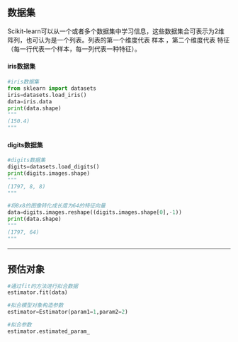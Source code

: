 
## 数据集

Scikit-learn可以从一个或者多个数据集中学习信息，这些数据集合可表示为2维阵列，也可认为是一个列表。列表的第一个维度代表 样本 ，第二个维度代表 特征 （每一行代表一个样本，每一列代表一种特征）。


#### iris数据集

```python
#iris数据集
from sklearn import datasets
iris=datasets.load_iris()
data=iris.data
print(data.shape)
"""
(150.4)
"""
```

#### digits数据集
```python
#digits数据集
digits=datasets.load_digits()
print(digits.images.shape)
"""
(1797, 8, 8)
"""

#将8x8的图像转化成长度为64的特征向量
data=digits.images.reshape((digits.images.shape[0],-1))
print(data.shape)
"""
(1797, 64)
"""
```

***
## 预估对象

```python
#通过fit的方法进行拟合数据
estimator.fit(data)

#拟合模型对象构造参数
estimator=Estimator(param1=1,param2=2)

#拟合参数
estimator.estimated_param_
```